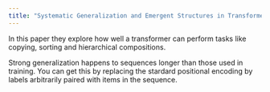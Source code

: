 ```yaml
---
title: "Systematic Generalization and Emergent Structures in Transformers Trained on Structured Tasks"
---
```

In this paper they explore how well a transformer can perform tasks like copying, sorting and hierarchical compositions.

Strong generalization happens to sequences longer than those used in training. You can get this by replacing the stardard positional encoding by labels arbitrarily paired with items in the sequence.